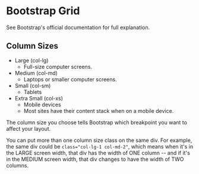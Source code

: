# Bootstrap Grid

See Bootstrap's official documentation for full explanation.

## Column Sizes

- Large (col-lg)
  - Full-size computer screens.
- Medium (col-md)
  - Laptops or smaller computer screens.
- Small (col-sm)
  - Tablets
- Extra Small (col-xs)
  - Mobile devices
  - Most sites have their content stack when on a mobile device.

The column size you choose tells Bootstrap which breakpoint you want to affect your layout.

You can put more than one column size class on the same div. For example, the same div could be `class="col-lg-1 col-md-2"`, which means when it's in the LARGE screen width, that div has the width of ONE column -- and if it's in the MEDIUM screen width, that div changes to have the width of TWO columns.